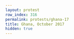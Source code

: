 ```yaml
---
layout: protest
row_index: 316
permalink: protests/ghana-17
title: Ghana, October 2017
hidden: true
---
```

